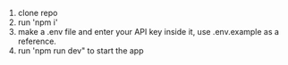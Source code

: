 1. clone repo
2. run 'npm i'
3. make a .env file and enter your API key inside it, use .env.example as a reference.
4. run 'npm run dev" to start the app 
